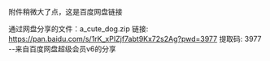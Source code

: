 附件稍微大了点，这是百度网盘链接

通过网盘分享的文件：a_cute_dog.zip
链接: https://pan.baidu.com/s/1rK_xPIZjf7abt9Kx72s2Ag?pwd=3977 提取码: 3977 
--来自百度网盘超级会员v6的分享